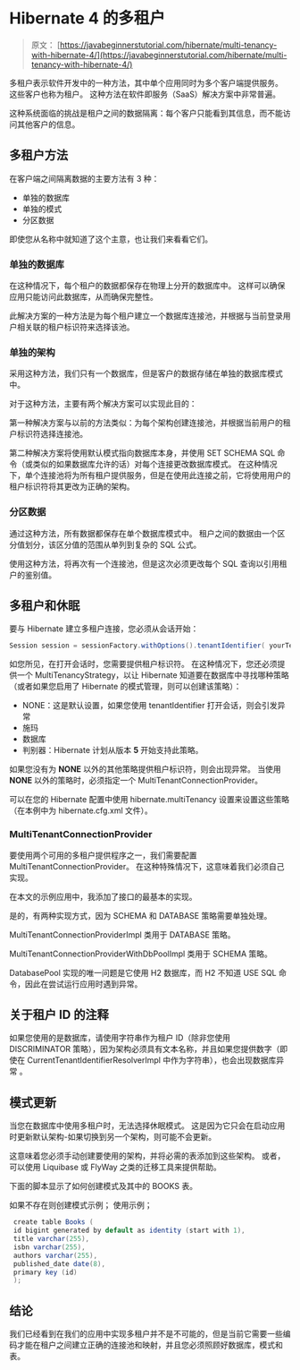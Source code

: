 # Hibernate 4 的多租户

> 原文： [https://javabeginnerstutorial.com/hibernate/multi-tenancy-with-hibernate-4/](https://javabeginnerstutorial.com/hibernate/multi-tenancy-with-hibernate-4/)

多租户表示软件开发中的一种方法，其中单个应用同时为多个客户端提供服务。 这些客户也称为租户。 这种方法在软件即服务（SaaS）解决方案中非常普遍。

这种系统面临的挑战是租户之间的数据隔离：每个客户只能看到其信息，而不能访问其他客户的信息。

## 多租户方法

在客户端之间隔离数据的主要方法有 3 种：

*   单独的数据库
*   单独的模式
*   分区数据

即使您从名称中就知道了这个主意，也让我们来看看它们。

### 单独的数据库

在这种情况下，每个租户的数据都保存在物理上分开的数据库中。 这样可以确保应用只能访问此数据库，从而确保完整性。

此解决方案的一种方法是为每个租户建立一个数据库连接池，并根据与当前登录用户相关联的租户标识符来选择该池。

### 单独的架构

采用这种方法，我们只有一个数据库，但是客户的数据存储在单独的数据库模式中。

对于这种方法，主要有两个解决方案可以实现此目的：

第一种解决方案与以前的方法类似：为每个架构创建连接池，并根据当前用户的租户标识符选择连接池。

第二种解决方案将使用默认模式指向数据库本身，并使用 SET SCHEMA SQL 命令（或类似的如果数据库允许的话）对每个连接更改数据库模式。 在这种情况下，单个连接池将为所有租户提供服务，但是在使用此连接之前，它将使用用户的租户标识符将其更改为正确的架构。

### 分区数据

通过这种方法，所有数据都保存在单个数据库模式中。 租户之间的数据由一个区分值划分，该区分值的范围从单列到复杂的 SQL 公式。

使用这种方法，将再次有一个连接池，但是这次必须更改每个 SQL 查询以引用租户的鉴别值。

## 多租户和休眠

要与 Hibernate 建立多租户连接，您必须从会话开始：

```java
Session session = sessionFactory.withOptions().tenantIdentifier( yourTenantIdentifier ).openSession();
```

如您所见，在打开会话时，您需要提供租户标识符。 在这种情况下，您还必须提供一个 MultiTenancyStrategy，以让 Hibernate 知道要在数据库中寻找哪种策略（或者如果您启用了 Hibernate 的模式管理，则可以创建该策略）：

*   NONE：这是默认设置，如果您使用 tenantIdentifier 打开会话，则会引发异常
*   施玛
*   数据库
*   判别器：Hibernate 计划从版本 **5** 开始支持此策略。

如果您没有为 **NONE** 以外的其他策略提供租户标识符，则会出现异常。 当使用 **NONE** 以外的策略时，必须指定一个 MultiTenantConnectionProvider。

可以在您的 Hibernate 配置中使用 hibernate.multiTenancy 设置来设置这些策略（在本例中为 hibernate.cfg.xml 文件）。

### MultiTenantConnectionProvider

要使用两个可用的多租户提供程序之一，我们需要配置 MultiTenantConnectionProvider。 在这种特殊情况下，这意味着我们必须自己实现。

在本文的示例应用中，我添加了接口的最基本的实现。

是的，有两种实现方式，因为 SCHEMA 和 DATABASE 策略需要单独处理。

MultiTenantConnectionProviderImpl 类用于 DATABASE 策略。

MultiTenantConnectionProviderWithDbPoolImpl 类用于 SCHEMA 策略。

DatabasePool 实现的唯一问题是它使用 H2 数据库，而 H2 不知道 USE SQL 命令，因此在尝试运行应用时遇到异常。

## 关于租户 ID 的注释

如果您使用的是数据库，请使用字符串作为租户 ID（除非您使用 DISCRIMINATOR 策略），因为架构必须具有文本名称，并且如果您提供数字（即使在 CurrentTenantIdentifierResolverImpl 中作为字符串），也会出现数据库异常 。

## 模式更新

当您在数据库中使用多租户时，无法选择休眠模式。 这是因为它只会在启动应用时更新默认架构-如果切换到另一个架构，则可能不会更新。

这意味着您必须手动创建要使用的架构，并将必需的表添加到这些架构。 或者，可以使用 Liquibase 或 FlyWay 之类的迁移工具来提供帮助。

下面的脚本显示了如何创建模式及其中的 BOOKS 表。

如果不存在则创建模式示例；
使用示例；

```java
 create table Books (
 id bigint generated by default as identity (start with 1),
 title varchar(255),
 isbn varchar(255),
 authors varchar(255),
 published_date date(8),
 primary key (id)
 );
```

## 结论

我们已经看到在我们的应用中实现多租户并不是不可能的，但是当前它需要一些编码才能在租户之间建立正确的连接池和映射，并且您必须照顾好数据库，模式和表。

